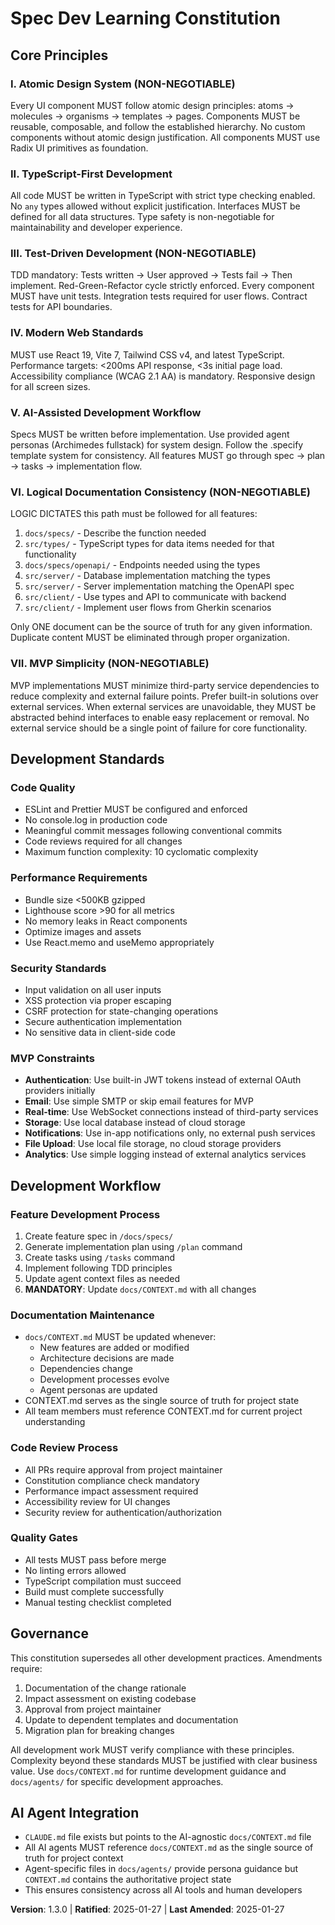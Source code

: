 <!--
Sync Impact Report:
Version change: 0.0.0 → 1.3.0
Modified principles: N/A (initial creation)
Added sections: Atomic Design System, AI-Assisted Development, Modern Web Standards, Logical Documentation Consistency, AI Agent Integration, MVP Simplicity
Removed sections: N/A
Templates requiring updates: ✅ plan-template.md, ✅ spec-template.md, ✅ tasks-template.md
Follow-up TODOs: None
-->

# Spec Dev Learning Constitution

## Core Principles

### I. Atomic Design System (NON-NEGOTIABLE)
Every UI component MUST follow atomic design principles: atoms → molecules → organisms → templates → pages. Components MUST be reusable, composable, and follow the established hierarchy. No custom components without atomic design justification. All components MUST use Radix UI primitives as foundation.

### II. TypeScript-First Development
All code MUST be written in TypeScript with strict type checking enabled. No `any` types allowed without explicit justification. Interfaces MUST be defined for all data structures. Type safety is non-negotiable for maintainability and developer experience.

### III. Test-Driven Development (NON-NEGOTIABLE)
TDD mandatory: Tests written → User approved → Tests fail → Then implement. Red-Green-Refactor cycle strictly enforced. Every component MUST have unit tests. Integration tests required for user flows. Contract tests for API boundaries.

### IV. Modern Web Standards
MUST use React 19, Vite 7, Tailwind CSS v4, and latest TypeScript. Performance targets: <200ms API response, <3s initial page load. Accessibility compliance (WCAG 2.1 AA) is mandatory. Responsive design for all screen sizes.

### V. AI-Assisted Development Workflow
Specs MUST be written before implementation. Use provided agent personas (Archimedes fullstack) for system design. Follow the .specify template system for consistency. All features MUST go through spec → plan → tasks → implementation flow.

### VI. Logical Documentation Consistency (NON-NEGOTIABLE)
LOGIC DICTATES this path must be followed for all features:
1. `docs/specs/` - Describe the function needed
2. `src/types/` - TypeScript types for data items needed for that functionality  
3. `docs/specs/openapi/` - Endpoints needed using the types
4. `src/server/` - Database implementation matching the types
5. `src/server/` - Server implementation matching the OpenAPI spec
6. `src/client/` - Use types and API to communicate with backend
7. `src/client/` - Implement user flows from Gherkin scenarios

Only ONE document can be the source of truth for any given information. Duplicate content MUST be eliminated through proper organization.

### VII. MVP Simplicity (NON-NEGOTIABLE)
MVP implementations MUST minimize third-party service dependencies to reduce complexity and external failure points. Prefer built-in solutions over external services. When external services are unavoidable, they MUST be abstracted behind interfaces to enable easy replacement or removal. No external service should be a single point of failure for core functionality.

## Development Standards

### Code Quality
- ESLint and Prettier MUST be configured and enforced
- No console.log in production code
- Meaningful commit messages following conventional commits
- Code reviews required for all changes
- Maximum function complexity: 10 cyclomatic complexity

### Performance Requirements
- Bundle size <500KB gzipped
- Lighthouse score >90 for all metrics
- No memory leaks in React components
- Optimize images and assets
- Use React.memo and useMemo appropriately

### Security Standards
- Input validation on all user inputs
- XSS protection via proper escaping
- CSRF protection for state-changing operations
- Secure authentication implementation
- No sensitive data in client-side code

### MVP Constraints
- **Authentication**: Use built-in JWT tokens instead of external OAuth providers initially
- **Email**: Use simple SMTP or skip email features for MVP
- **Real-time**: Use WebSocket connections instead of third-party services
- **Storage**: Use local database instead of cloud storage
- **Notifications**: Use in-app notifications only, no external push services
- **File Upload**: Use local file storage, no cloud storage providers
- **Analytics**: Use simple logging instead of external analytics services

## Development Workflow

### Feature Development Process
1. Create feature spec in `/docs/specs/`
2. Generate implementation plan using `/plan` command
3. Create tasks using `/tasks` command
4. Implement following TDD principles
5. Update agent context files as needed
6. **MANDATORY**: Update `docs/CONTEXT.md` with all changes

### Documentation Maintenance
- `docs/CONTEXT.md` MUST be updated whenever:
  - New features are added or modified
  - Architecture decisions are made
  - Dependencies change
  - Development processes evolve
  - Agent personas are updated
- CONTEXT.md serves as the single source of truth for project state
- All team members must reference CONTEXT.md for current project understanding

### Code Review Process
- All PRs require approval from project maintainer
- Constitution compliance check mandatory
- Performance impact assessment required
- Accessibility review for UI changes
- Security review for authentication/authorization

### Quality Gates
- All tests MUST pass before merge
- No linting errors allowed
- TypeScript compilation must succeed
- Build must complete successfully
- Manual testing checklist completed

## Governance

This constitution supersedes all other development practices. Amendments require:
1. Documentation of the change rationale
2. Impact assessment on existing codebase
3. Approval from project maintainer
4. Update to dependent templates and documentation
5. Migration plan for breaking changes

All development work MUST verify compliance with these principles. Complexity beyond these standards MUST be justified with clear business value. Use `docs/CONTEXT.md` for runtime development guidance and `docs/agents/` for specific development approaches.

## AI Agent Integration
- `CLAUDE.md` file exists but points to the AI-agnostic `docs/CONTEXT.md` file
- All AI agents MUST reference `docs/CONTEXT.md` as the single source of truth for project context
- Agent-specific files in `docs/agents/` provide persona guidance but `CONTEXT.md` contains the authoritative project state
- This ensures consistency across all AI tools and human developers

**Version**: 1.3.0 | **Ratified**: 2025-01-27 | **Last Amended**: 2025-01-27